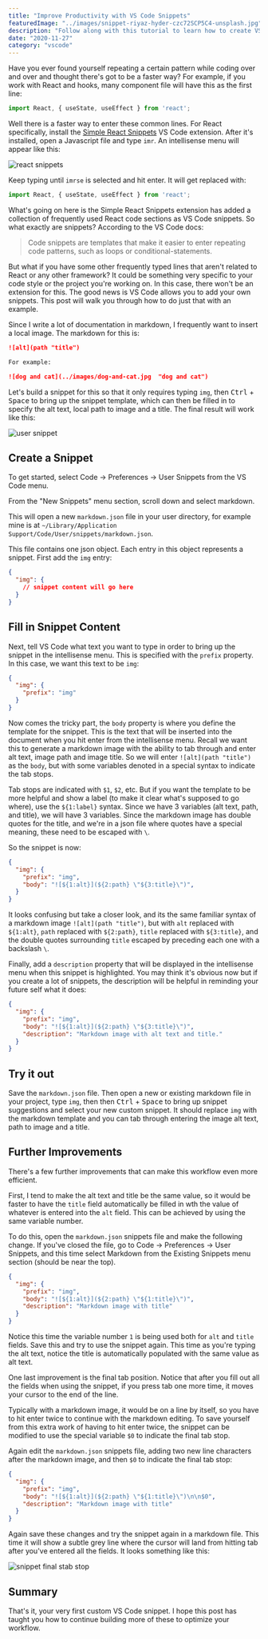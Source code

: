 ```yaml
---
title: "Improve Productivity with VS Code Snippets"
featuredImage: "../images/snippet-riyaz-hyder-czc72SCP5C4-unsplash.jpg"
description: "Follow along with this tutorial to learn how to create VS Code snippets."
date: "2020-11-27"
category: "vscode"
---
```


Have you ever found yourself repeating a certain pattern while coding over and over and thought there's got to be a faster way? For example, if you work with React and hooks, many component file will have this as the first line:

```js
import React, { useState, useEffect } from 'react';
```

Well there is a faster way to enter these common lines. For React specifically, install the [Simple React Snippets](https://marketplace.visualstudio.com/items?itemName=burkeholland.simple-react-snippets) VS Code extension. After it's installed, open a Javascript file and type `imr`. An intellisense menu will appear like this:

![react snippets](../images/react-snippets.png "react snippets")

Keep typing until `imrse` is selected and hit enter. It will get replaced with:

```js
import React, { useState, useEffect } from 'react';
```

What's going on here is the Simple React Snippets extension has added a collection of frequently used React code sections as VS Code snippets. So what exactly are snippets? According to the VS Code docs:

> Code snippets are templates that make it easier to enter repeating code patterns, such as loops or conditional-statements.

But what if you have some other frequently typed lines that aren't related to React or any other framework? It could be something very specific to your code style or the project you're working on. In this case, there won't be an extension for this. The good news is VS Code allows you to add your own snippets. This post will walk you through how to do just that with an example.

Since I write a lot of documentation in markdown, I frequently want to insert a local image. The markdown for this is:

```markdown
![alt](path "title")

For example:

![dog and cat](../images/dog-and-cat.jpg  "dog and cat")
```

Let's build a snippet for this so that it only requires typing `img`, then <kbd>Ctrl</kbd> + <kbd>Space</kbd> to bring up the snippet template, which can then be filled in to specify the alt text, local path to image and a title. The final result will work like this:

![user snippet](../images/user-snippet.gif)

## Create a Snippet

To get started, select Code -> Preferences -> User Snippets from the VS Code menu.

From the "New Snippets" menu section, scroll down and select markdown.

This will open a new `markdown.json` file in your user directory, for example mine is at `~/Library/Application Support/Code/User/snippets/markdown.json`.

This file contains one json object. Each entry in this object represents a snippet. First add the `img` entry:

```json
{
  "img": {
    // snippet content will go here
  }
}
```

## Fill in Snippet Content

Next, tell VS Code what text you want to type in order to bring up the snippet in the intellisense menu. This is specified with the `prefix` property. In this case, we want this text to be `img`:

```json
{
  "img": {
    "prefix": "img"
  }
}
```

Now comes the tricky part, the `body` property is where you define the template for the snippet. This is the text that will be inserted into the document when you hit enter from the intellisense menu. Recall we want this to generate a markdown image with the ability to tab through and enter alt text, image path and image title. So we will enter `![alt](path "title")` as the `body`, but with some variables denoted in a special syntax to indicate the tab stops.

Tab stops are indicated with `$1`, `$2`, etc. But if you want the template to be more helpful and show a label (to make it clear what's supposed to go where), use the `${1:label}` syntax. Since we have 3 variables (alt text, path, and title), we will have 3 variables. Since the markdown image has double quotes for the title, and we're in a json file where quotes have a special meaning, these need to be escaped with `\`.

So the snippet is now:

```json
{
  "img": {
    "prefix": "img",
    "body": "![${1:alt}](${2:path} \"${3:title}\")",
  }
}
```

It looks confusing but take a closer look, and its the same familiar syntax of a markdown image `![alt](path "title")`, but with `alt` replaced with `${1:alt}`, `path` replaced with `${2:path}`, `title` replaced with `${3:title}`, and the double quotes surrounding `title` escaped by preceding each one with a backslash `\`.

Finally, add a `description` property that will be displayed in the intellisense menu when this snippet is highlighted. You may think it's obvious now but if you create a lot of snippets, the description will be helpful in reminding your future self what it does:

```json
{
  "img": {
    "prefix": "img",
    "body": "![${1:alt}](${2:path} \"${3:title}\")",
    "description": "Markdown image with alt text and title."
  }
}
```

## Try it out

Save the `markdown.json` file. Then open a new or existing markdown file in your project, type `img`, then then <kbd>Ctrl</kbd> + <kbd>Space</kbd> to bring up snippet suggestions and select your new custom snippet. It should replace `img` with the markdown template and you can tab through entering the image alt text, path to image and a title.

## Further Improvements

There's a few further improvements that can make this workflow even more efficient.

First, I tend to make the alt text and title be the same value, so it would be faster to have the `title` field automatically be filled in wth the value of whatever is entered into the `alt` field. This can be achieved by using the same variable number.

To do this, open the `markdown.json` snippets file and make the following change. If you've closed the file, go to Code -> Preferences -> User Snippets, and this time select Markdown from the Existing Snippets menu section (should be near the top).

```json
{
  "img": {
    "prefix": "img",
    "body": "![${1:alt}](${2:path} \"${1:title}\")",
    "description": "Markdown image with title"
  }
}
```

Notice this time the variable number `1` is being used both for `alt` and `title` fields. Save this and try to use the snippet again. This time as you're typing the alt text, notice the title is automatically populated with the same value as alt text.

One last improvement is the final tab position. Notice that after you fill out all the fields when using the snippet, if you press tab one more time, it moves your cursor to the end of the line.

Typically with a markdown image, it would be on a line by itself, so you have to hit enter twice to continue with the markdown editing. To save yourself from this extra work of having to hit enter twice, the snippet can be modified to use the special variable `$0` to indicate the final tab stop.

Again edit the `markdown.json` snippets file, adding two new line characters after the markdown image, and then `$0` to indicate the final tab stop:

```json
{
  "img": {
    "prefix": "img",
    "body": "![${1:alt}](${2:path} \"${1:title}\")\n\n$0",
    "description": "Markdown image with title"
  }
}
```

Again save these changes and try the snippet again in a markdown file. This time it will show a subtle grey line where the cursor will land from hitting tab after you've entered all the fields. It looks something like this:

![snippet final stab stop](../images/snippet-final-tab-stop.png "snippet final stab stop")

## Summary

That's it, your very first custom VS Code snippet. I hope this post has taught you how to continue building more of these to optimize your workflow.